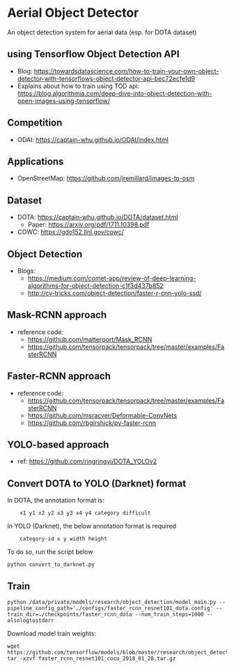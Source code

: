 # Aerial Object Detector
An object detection system for aerial data (esp. for DOTA dataset)

## using Tensorflow Object Detection API
- Blog: https://towardsdatascience.com/how-to-train-your-own-object-detector-with-tensorflows-object-detector-api-bec72ecfe1d9
- Explains about how to train using TOD api: https://blog.algorithmia.com/deep-dive-into-object-detection-with-open-images-using-tensorflow/

## Competition
- ODAI: https://captain-whu.github.io/ODAI/index.html

## Applications
- OpenStreetMap: https://github.com/jremillard/images-to-osm

## Dataset
- DOTA: https://captain-whu.github.io/DOTA/dataset.html
    - Paper: https://arxiv.org/pdf/1711.10398.pdf
- COWC: https://gdo152.llnl.gov/cowc/

## Object Detection
- Blogs: 
    - https://medium.com/comet-app/review-of-deep-learning-algorithms-for-object-detection-c1f3d437b852
    - http://cv-tricks.com/object-detection/faster-r-cnn-yolo-ssd/

## Mask-RCNN approach
- reference code:
    - https://github.com/matterport/Mask_RCNN
    - https://github.com/tensorpack/tensorpack/tree/master/examples/FasterRCNN

## Faster-RCNN approach
- reference code: 
    - https://github.com/tensorpack/tensorpack/tree/master/examples/FasterRCNN
    - https://github.com/msracver/Deformable-ConvNets
    - https://github.com/rbgirshick/py-faster-rcnn

## YOLO-based approach 
- ref: https://github.com/ringringyi/DOTA_YOLOv2

## Convert DOTA to YOLO (Darknet) format
In DOTA, the annotation format is:
```
    x1 y1 x2 y2 x3 y3 x4 y4 category difficult
```
In YOLO (Darknet), the below annotation format is required
```
    category-id x y width height
```

To do so, run the script below
```
python convert_to_darknet.py
```

## Train
```
python /data/private/models/research/object_detection/model_main.py --pipeline_config_path='./configs/faster_rcnn_resnet101_dota.config' --train_dir=./checkpoints/faster_rcnn_dota --num_train_steps=1000 --alsologtostderr
```
Download model train weights: 
```
wget https://github.com/tensorflow/models/blob/master/research/object_detection/g3doc/detection_model_zoo.md
tar -xzvf faster_rcnn_resnet101_coco_2018_01_28.tar.gz
```
